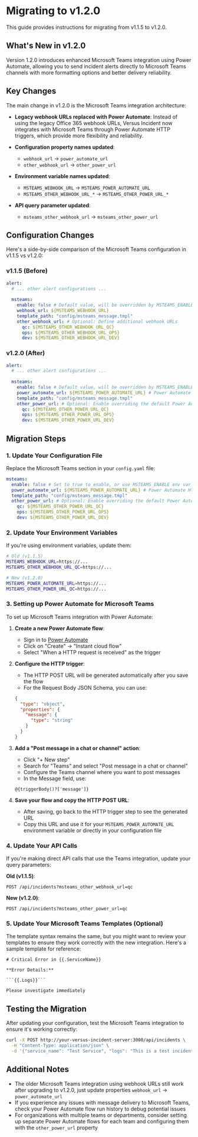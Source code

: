 # Migrating to v1.2.0

This guide provides instructions for migrating from v1.1.5 to v1.2.0.

## What's New in v1.2.0

Version 1.2.0 introduces enhanced Microsoft Teams integration using Power Automate, allowing you to send incident alerts directly to Microsoft Teams channels with more formatting options and better delivery reliability.

## Key Changes

The main change in v1.2.0 is the Microsoft Teams integration architecture:

* **Legacy webhook URLs replaced with Power Automate**: Instead of using the legacy Office 365 webhook URLs, Versus Incident now integrates with Microsoft Teams through Power Automate HTTP triggers, which provide more flexibility and reliability.

* **Configuration property names updated**: 
  - `webhook_url` → `power_automate_url`
  - `other_webhook_url` → `other_power_url`

* **Environment variable names updated**:
  - `MSTEAMS_WEBHOOK_URL` → `MSTEAMS_POWER_AUTOMATE_URL`
  - `MSTEAMS_OTHER_WEBHOOK_URL_*` → `MSTEAMS_OTHER_POWER_URL_*`

* **API query parameter updated**:
  - `msteams_other_webhook_url` → `msteams_other_power_url`

## Configuration Changes

Here's a side-by-side comparison of the Microsoft Teams configuration in v1.1.5 vs v1.2.0:

### v1.1.5 (Before)

```yaml
alert:
  # ... other alert configurations ...
  
  msteams:
    enable: false # Default value, will be overridden by MSTEAMS_ENABLE env var
    webhook_url: ${MSTEAMS_WEBHOOK_URL}
    template_path: "config/msteams_message.tmpl"
    other_webhook_url: # Optional: Define additional webhook URLs
      qc: ${MSTEAMS_OTHER_WEBHOOK_URL_QC}
      ops: ${MSTEAMS_OTHER_WEBHOOK_URL_OPS}
      dev: ${MSTEAMS_OTHER_WEBHOOK_URL_DEV}
```

### v1.2.0 (After)

```yaml
alert:
  # ... other alert configurations ...
  
  msteams:
    enable: false # Default value, will be overridden by MSTEAMS_ENABLE env var
    power_automate_url: ${MSTEAMS_POWER_AUTOMATE_URL} # Power Automate HTTP trigger URL
    template_path: "config/msteams_message.tmpl"
    other_power_url: # Optional: Enable overriding the default Power Automate flow
      qc: ${MSTEAMS_OTHER_POWER_URL_QC}
      ops: ${MSTEAMS_OTHER_POWER_URL_OPS}
      dev: ${MSTEAMS_OTHER_POWER_URL_DEV}
```

## Migration Steps

### 1. Update Your Configuration File

Replace the Microsoft Teams section in your `config.yaml` file:

```yaml
msteams:
  enable: false # Set to true to enable, or use MSTEAMS_ENABLE env var
  power_automate_url: ${MSTEAMS_POWER_AUTOMATE_URL} # Power Automate HTTP trigger URL
  template_path: "config/msteams_message.tmpl"
  other_power_url: # Optional: Enable overriding the default Power Automate flow
    qc: ${MSTEAMS_OTHER_POWER_URL_QC}
    ops: ${MSTEAMS_OTHER_POWER_URL_OPS}
    dev: ${MSTEAMS_OTHER_POWER_URL_DEV}
```

### 2. Update Your Environment Variables

If you're using environment variables, update them:

```bash
# Old (v1.1.5)
MSTEAMS_WEBHOOK_URL=https://...
MSTEAMS_OTHER_WEBHOOK_URL_QC=https://...

# New (v1.2.0)
MSTEAMS_POWER_AUTOMATE_URL=https://...
MSTEAMS_OTHER_POWER_URL_QC=https://...
```

### 3. Setting up Power Automate for Microsoft Teams

To set up Microsoft Teams integration with Power Automate:

1. **Create a new Power Automate flow**:
   - Sign in to [Power Automate](https://flow.microsoft.com)
   - Click on "Create" → "Instant cloud flow"
   - Select "When a HTTP request is received" as the trigger

2. **Configure the HTTP trigger**:
   - The HTTP POST URL will be generated automatically after you save the flow
   - For the Request Body JSON Schema, you can use:

   ```json
   {
     "type": "object",
     "properties": {
       "message": {
         "type": "string"
       }
     }
   }
   ```

3. **Add a "Post message in a chat or channel" action**:
   - Click "+ New step"
   - Search for "Teams" and select "Post message in a chat or channel"
   - Configure the Teams channel where you want to post messages
   - In the Message field, use:
   ```
   @{triggerBody()?['message']}
   ```

4. **Save your flow and copy the HTTP POST URL**:
   - After saving, go back to the HTTP trigger step to see the generated URL
   - Copy this URL and use it for your `MSTEAMS_POWER_AUTOMATE_URL` environment variable or directly in your configuration file

### 4. Update Your API Calls

If you're making direct API calls that use the Teams integration, update your query parameters:

**Old (v1.1.5)**:
```
POST /api/incidents?msteams_other_webhook_url=qc
```

**New (v1.2.0)**:
```
POST /api/incidents?msteams_other_power_url=qc
```

### 5. Update Your Microsoft Teams Templates (Optional)

The template syntax remains the same, but you might want to review your templates to ensure they work correctly with the new integration. Here's a sample template for reference:

```
# Critical Error in {{.ServiceName}}
 
**Error Details:**

```{{.Logs}}```

Please investigate immediately
```

## Testing the Migration

After updating your configuration, test the Microsoft Teams integration to ensure it's working correctly:

```bash
curl -X POST http://your-versus-incident-server:3000/api/incidents \
  -H "Content-Type: application/json" \
  -d '{"service_name": "Test Service", "logs": "This is a test incident alert for Microsoft Teams integration"}'
```

## Additional Notes

- The older Microsoft Teams integration using webhook URLs still work after upgrading to v1.2.0, just update properties `webhook_url` → `power_automate_url`
- If you experience any issues with message delivery to Microsoft Teams, check your Power Automate flow run history to debug potential issues
- For organizations with multiple teams or departments, consider setting up separate Power Automate flows for each team and configuring them with the `other_power_url` property